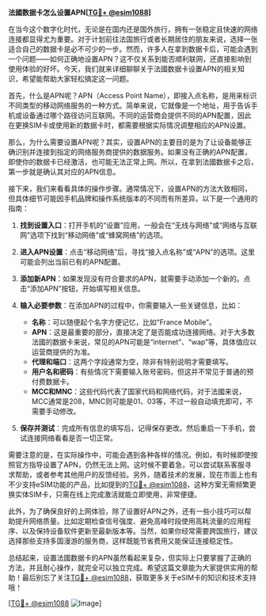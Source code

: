 **法國数据卡怎么设置APN[[TG💪+ @esim1088](https://t.me/s/esim1088)]**

在当今这个数字化时代，无论是在国内还是国外旅行，拥有一张稳定且快速的网络连接都显得尤为重要。对于计划前往法国旅行或者长期居住的朋友来说，选择一张适合自己的数据卡是必不可少的一步。然而，许多人在拿到数据卡后，可能会遇到一个问题——如何正确地设置APN？这不仅关系到能否顺利联网，还直接影响到使用体验的好坏。今天，我们就来详细聊聊关于法國数据卡设置APN的相关知识，希望能帮助大家轻松搞定这一问题。

首先，什么是APN呢？APN（Access Point Name），即接入点名称，是用来标识不同类型的移动网络服务的一种方式。简单来说，它就像是一个地址，用于告诉手机或设备通过哪个路径访问互联网。不同的运营商会提供不同的APN配置，因此在更换SIM卡或使用新的数据卡时，都需要根据实际情况调整相应的APN设置。

那么，为什么需要设置APN呢？其实，设置APN的主要目的是为了让设备能够正确识别并连接到指定的网络服务商提供的数据服务。如果没有正确的APN配置，即使你的数据卡已经激活，也可能无法正常上网。所以，在拿到法國数据卡之后，第一步就是确认其对应的APN信息。

接下来，我们来看看具体的操作步骤。通常情况下，设置APN的方法大致相同，但具体细节可能因手机品牌和操作系统版本的不同而有所差异。以下是一个通用的指南：

1. **找到设置入口**：打开手机的“设置”应用，一般会在“无线与网络”或“网络与互联网”选项下找到“移动网络”或“蜂窝网络”的选项。
   
2. **进入APN设置**：点击“移动网络”后，寻找“接入点名称”或“APN”的选项。这里可能会列出当前已有的APN配置。

3. **添加新APN**：如果发现没有符合要求的APN，就需要手动添加一个新的。点击“添加APN”按钮，开始填写相关信息。

4. **输入必要参数**：在添加APN的过程中，你需要输入一些关键信息，比如：
   - **名称**：可以随便起个名字方便记忆，比如“France Mobile”。
   - **APN**：这是最重要的部分，直接决定了是否能成功连接网络。对于大多数法國的数据卡来说，常见的APN可能是“internet”、“wap”等，具体值应以运营商提供的为准。
   - **代理和端口**：这两个字段通常为空，除非有特别说明才需要填写。
   - **用户名和密码**：有些情况下需要输入账号密码，但这并不常见于普通的预付费数据卡。
   - **MCC和MNC**：这些代码代表了国家代码和网络代码，对于法國来说，MCC通常是208，MNC则可能是01、03等，不过一般自动填充即可，不需要手动修改。

5. **保存并测试**：完成所有信息的填写后，记得保存更改。然后重启一下手机，尝试连接网络看看是否一切正常。

需要注意的是，在实际操作中，可能会遇到各种各样的情况。例如，有时候即使按照官方指导设置了APN，仍然无法上网。这时候不要着急，可以尝试联系客服寻求帮助，或者参考其他用户的反馈经验。另外，随着技术的发展，现在市面上也有不少支持eSIM功能的产品，比如提到的[TG💪+ @esim1088](https://t.me/s/esim1088)，这种方案无需频繁更换实体SIM卡，只需在线上完成激活就能立即使用，非常便捷。

此外，为了确保良好的上网体验，除了设置好APN之外，还有一些小技巧可以帮助提升网络质量。比如定期检查信号强度、避免高峰时段使用高耗流量的应用程序、以及保持设备软件更新至最新版本等。当然，如果你经常需要跨国旅行，建议选择那些支持多国漫游的服务商，这样既能节省费用又能保证连接稳定性。

总结起来，设置法國数据卡的APN虽然看起来复杂，但实际上只要掌握了正确的方法，并且耐心操作，就完全可以独立完成。希望这篇文章能为大家提供实用的帮助！最后别忘了关注[TG💪+ @esim1088](https://t.me/s/esim1088)，获取更多关于eSIM卡的知识和技术支持哦！

[[TG💪+ @esim1088](https://t.me/s/esim1088) ![Image](https://i.postimg.cc/4NQfJmqS/Snipaste-2025-05-13-00-14-12.png)]